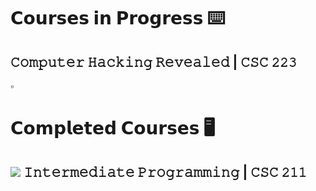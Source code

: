 # 𝗖𝗼𝘂𝗿𝘀𝗲𝘀 𝗶𝗻 𝗣𝗿𝗼𝗴𝗿𝗲𝘀𝘀 ⌨️

## 𝙲𝚘𝚖𝚙𝚞𝚝𝚎𝚛 𝙷𝚊𝚌𝚔𝚒𝚗𝚐 𝚁𝚎𝚟𝚎𝚊𝚕𝚎𝚍 | 𝙲𝚂𝙲 𝟸𝟸𝟹

:white_small_square:

# 𝗖𝗼𝗺𝗽𝗹𝗲𝘁𝗲𝗱 𝗖𝗼𝘂𝗿𝘀𝗲𝘀 🖥️

## <img src= https://img.shields.io/badge/C%2B%2B-%20-lightgrey> 𝙸𝚗𝚝𝚎𝚛𝚖𝚎𝚍𝚒𝚊𝚝𝚎 𝙿𝚛𝚘𝚐𝚛𝚊𝚖𝚖𝚒𝚗𝚐 | 𝙲𝚂𝙲 𝟸𝟷𝟷
